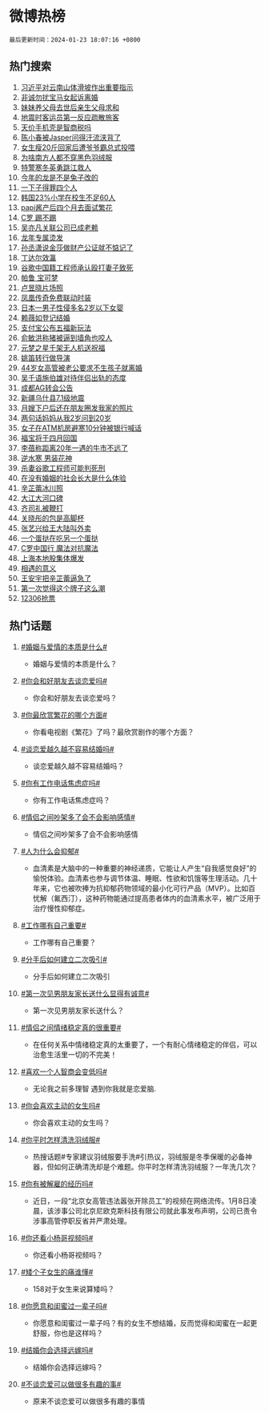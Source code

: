# 微博热榜

`最后更新时间：2024-01-23 18:07:16 +0800`

## 热门搜索

1. [习近平对云南山体滑坡作出重要指示](https://m.weibo.cn/search?containerid=100103type%3D1%26t%3D10%26q%3D%23%E4%B9%A0%E8%BF%91%E5%B9%B3%E5%AF%B9%E4%BA%91%E5%8D%97%E5%B1%B1%E4%BD%93%E6%BB%91%E5%9D%A1%E4%BD%9C%E5%87%BA%E9%87%8D%E8%A6%81%E6%8C%87%E7%A4%BA%23&stream_entry_id=51&isnewpage=1&extparam=seat%3D1%26dgr%3D0%26c_type%3D51%26q%3D%2523%25E4%25B9%25A0%25E8%25BF%2591%25E5%25B9%25B3%25E5%25AF%25B9%25E4%25BA%2591%25E5%258D%2597%25E5%25B1%25B1%25E4%25BD%2593%25E6%25BB%2591%25E5%259D%25A1%25E4%25BD%259C%25E5%2587%25BA%25E9%2587%258D%25E8%25A6%2581%25E6%258C%2587%25E7%25A4%25BA%2523%26cate%3D10103%26filter_type%3Drealtimehot%26pos%3D0%26stream_entry_id%3D51%26display_time%3D1706004434%26pre_seqid%3D1706004434819020401217)
1. [非诚勿扰宝马女起诉离婚](https://m.weibo.cn/search?containerid=100103type%3D1%26t%3D10%26q%3D%E9%9D%9E%E8%AF%9A%E5%8B%BF%E6%89%B0%E5%AE%9D%E9%A9%AC%E5%A5%B3%E8%B5%B7%E8%AF%89%E7%A6%BB%E5%A9%9A&stream_entry_id=31&isnewpage=1&extparam=seat%3D1%26realpos%3D1%26q%3D%25E9%259D%259E%25E8%25AF%259A%25E5%258B%25BF%25E6%2589%25B0%25E5%25AE%259D%25E9%25A9%25AC%25E5%25A5%25B3%25E8%25B5%25B7%25E8%25AF%2589%25E7%25A6%25BB%25E5%25A9%259A%26dgr%3D0%26stream_entry_id%3D31%26flag%3D2%26pos%3D0%26band_rank%3D1%26cate%3D5001%26filter_type%3Drealtimehot%26c_type%3D31%26lcate%3D5001%26display_time%3D1706004434%26pre_seqid%3D1706004434819020401217)
1. [妹妹养父母去世后亲生父母求和](https://m.weibo.cn/search?containerid=100103type%3D1%26t%3D10%26q%3D%E5%A6%B9%E5%A6%B9%E5%85%BB%E7%88%B6%E6%AF%8D%E5%8E%BB%E4%B8%96%E5%90%8E%E4%BA%B2%E7%94%9F%E7%88%B6%E6%AF%8D%E6%B1%82%E5%92%8C&stream_entry_id=31&isnewpage=1&extparam=seat%3D1%26realpos%3D2%26q%3D%25E5%25A6%25B9%25E5%25A6%25B9%25E5%2585%25BB%25E7%2588%25B6%25E6%25AF%258D%25E5%258E%25BB%25E4%25B8%2596%25E5%2590%258E%25E4%25BA%25B2%25E7%2594%259F%25E7%2588%25B6%25E6%25AF%258D%25E6%25B1%2582%25E5%2592%258C%26dgr%3D0%26stream_entry_id%3D31%26flag%3D2%26pos%3D1%26band_rank%3D2%26cate%3D5001%26filter_type%3Drealtimehot%26c_type%3D31%26lcate%3D5001%26display_time%3D1706004434%26pre_seqid%3D1706004434819020401217)
1. [地震时客运员第一反应疏散旅客](https://m.weibo.cn/search?containerid=100103type%3D1%26t%3D10%26q%3D%23%E5%9C%B0%E9%9C%87%E6%97%B6%E5%AE%A2%E8%BF%90%E5%91%98%E7%AC%AC%E4%B8%80%E5%8F%8D%E5%BA%94%E7%96%8F%E6%95%A3%E6%97%85%E5%AE%A2%23&stream_entry_id=31&isnewpage=1&extparam=seat%3D1%26realpos%3D3%26q%3D%2523%25E5%259C%25B0%25E9%259C%2587%25E6%2597%25B6%25E5%25AE%25A2%25E8%25BF%2590%25E5%2591%2598%25E7%25AC%25AC%25E4%25B8%2580%25E5%258F%258D%25E5%25BA%2594%25E7%2596%258F%25E6%2595%25A3%25E6%2597%2585%25E5%25AE%25A2%2523%26dgr%3D0%26stream_entry_id%3D31%26flag%3D32768%26pos%3D2%26band_rank%3D3%26cate%3D5001%26filter_type%3Drealtimehot%26c_type%3D31%26lcate%3D5001%26display_time%3D1706004434%26pre_seqid%3D1706004434819020401217)
1. [天价手机壳是智商税吗](https://m.weibo.cn/search?containerid=100103type%3D1%26t%3D10%26q%3D%23%E5%A4%A9%E4%BB%B7%E6%89%8B%E6%9C%BA%E5%A3%B3%E6%98%AF%E6%99%BA%E5%95%86%E7%A8%8E%E5%90%97%23&stream_entry_id=31&isnewpage=1&extparam=seat%3D1%26q%3D%2523%25E5%25A4%25A9%25E4%25BB%25B7%25E6%2589%258B%25E6%259C%25BA%25E5%25A3%25B3%25E6%2598%25AF%25E6%2599%25BA%25E5%2595%2586%25E7%25A8%258E%25E5%2590%2597%2523%26dgr%3D0%26stream_entry_id%3D31%26pos%3D3%26adid%3D219832%26c_type%3D31%26band_rank%3D4%26cate%3D5001%26filter_type%3Drealtimehot%26is_ad_pos%3D1%26lcate%3D5001%26display_time%3D1706004434%26pre_seqid%3D1706004434819020401217)
1. [陈小春被Jasper问得汗流浃背了](https://m.weibo.cn/search?containerid=100103type%3D1%26t%3D10%26q%3D%23%E9%99%88%E5%B0%8F%E6%98%A5%E8%A2%ABJasper%E9%97%AE%E5%BE%97%E6%B1%97%E6%B5%81%E6%B5%83%E8%83%8C%E4%BA%86%23&stream_entry_id=31&isnewpage=1&extparam=seat%3D1%26realpos%3D4%26q%3D%2523%25E9%2599%2588%25E5%25B0%258F%25E6%2598%25A5%25E8%25A2%25ABJasper%25E9%2597%25AE%25E5%25BE%2597%25E6%25B1%2597%25E6%25B5%2581%25E6%25B5%2583%25E8%2583%258C%25E4%25BA%2586%2523%26dgr%3D0%26stream_entry_id%3D31%26flag%3D1%26pos%3D4%26band_rank%3D4%26cate%3D5001%26filter_type%3Drealtimehot%26c_type%3D31%26lcate%3D5001%26display_time%3D1706004434%26pre_seqid%3D1706004434819020401217)
1. [女生瘦20斤回家后遭爷爷霸总式投喂](https://m.weibo.cn/search?containerid=100103type%3D1%26t%3D10%26q%3D%23%E5%A5%B3%E7%94%9F%E7%98%A620%E6%96%A4%E5%9B%9E%E5%AE%B6%E5%90%8E%E9%81%AD%E7%88%B7%E7%88%B7%E9%9C%B8%E6%80%BB%E5%BC%8F%E6%8A%95%E5%96%82%23&stream_entry_id=31&isnewpage=1&extparam=seat%3D1%26realpos%3D5%26q%3D%2523%25E5%25A5%25B3%25E7%2594%259F%25E7%2598%25A620%25E6%2596%25A4%25E5%259B%259E%25E5%25AE%25B6%25E5%2590%258E%25E9%2581%25AD%25E7%2588%25B7%25E7%2588%25B7%25E9%259C%25B8%25E6%2580%25BB%25E5%25BC%258F%25E6%258A%2595%25E5%2596%2582%2523%26dgr%3D0%26stream_entry_id%3D31%26flag%3D32768%26pos%3D5%26band_rank%3D5%26cate%3D5001%26filter_type%3Drealtimehot%26c_type%3D31%26lcate%3D5001%26display_time%3D1706004434%26pre_seqid%3D1706004434819020401217)
1. [为啥南方人都不穿黑色羽绒服](https://m.weibo.cn/search?containerid=100103type%3D1%26t%3D10%26q%3D%23%E4%B8%BA%E5%95%A5%E5%8D%97%E6%96%B9%E4%BA%BA%E9%83%BD%E4%B8%8D%E7%A9%BF%E9%BB%91%E8%89%B2%E7%BE%BD%E7%BB%92%E6%9C%8D%23&stream_entry_id=31&isnewpage=1&extparam=seat%3D1%26realpos%3D6%26q%3D%2523%25E4%25B8%25BA%25E5%2595%25A5%25E5%258D%2597%25E6%2596%25B9%25E4%25BA%25BA%25E9%2583%25BD%25E4%25B8%258D%25E7%25A9%25BF%25E9%25BB%2591%25E8%2589%25B2%25E7%25BE%25BD%25E7%25BB%2592%25E6%259C%258D%2523%26dgr%3D0%26stream_entry_id%3D31%26flag%3D2%26pos%3D6%26band_rank%3D6%26cate%3D5001%26filter_type%3Drealtimehot%26c_type%3D31%26lcate%3D5001%26display_time%3D1706004434%26pre_seqid%3D1706004434819020401217)
1. [特警寒冬英勇跳江救人](https://m.weibo.cn/search?containerid=100103type%3D1%26t%3D10%26q%3D%23%E7%89%B9%E8%AD%A6%E5%AF%92%E5%86%AC%E8%8B%B1%E5%8B%87%E8%B7%B3%E6%B1%9F%E6%95%91%E4%BA%BA%23&stream_entry_id=31&isnewpage=1&extparam=seat%3D1%26realpos%3D7%26q%3D%2523%25E7%2589%25B9%25E8%25AD%25A6%25E5%25AF%2592%25E5%2586%25AC%25E8%258B%25B1%25E5%258B%2587%25E8%25B7%25B3%25E6%25B1%259F%25E6%2595%2591%25E4%25BA%25BA%2523%26dgr%3D0%26stream_entry_id%3D31%26flag%3D32768%26pos%3D7%26band_rank%3D7%26cate%3D5001%26filter_type%3Drealtimehot%26c_type%3D31%26lcate%3D5001%26display_time%3D1706004434%26pre_seqid%3D1706004434819020401217)
1. [今年的龙是不是兔子改的](https://m.weibo.cn/search?containerid=100103type%3D1%26t%3D10%26q%3D%23%E4%BB%8A%E5%B9%B4%E7%9A%84%E9%BE%99%E6%98%AF%E4%B8%8D%E6%98%AF%E5%85%94%E5%AD%90%E6%94%B9%E7%9A%84%23&stream_entry_id=31&isnewpage=1&extparam=seat%3D1%26realpos%3D8%26q%3D%2523%25E4%25BB%258A%25E5%25B9%25B4%25E7%259A%2584%25E9%25BE%2599%25E6%2598%25AF%25E4%25B8%258D%25E6%2598%25AF%25E5%2585%2594%25E5%25AD%2590%25E6%2594%25B9%25E7%259A%2584%2523%26dgr%3D0%26stream_entry_id%3D31%26flag%3D2%26pos%3D8%26band_rank%3D8%26cate%3D5001%26filter_type%3Drealtimehot%26c_type%3D31%26lcate%3D5001%26display_time%3D1706004434%26pre_seqid%3D1706004434819020401217)
1. [一下子得罪四个人](https://m.weibo.cn/search?containerid=100103type%3D1%26t%3D10%26q%3D%E4%B8%80%E4%B8%8B%E5%AD%90%E5%BE%97%E7%BD%AA%E5%9B%9B%E4%B8%AA%E4%BA%BA&stream_entry_id=31&isnewpage=1&extparam=seat%3D1%26realpos%3D9%26q%3D%25E4%25B8%2580%25E4%25B8%258B%25E5%25AD%2590%25E5%25BE%2597%25E7%25BD%25AA%25E5%259B%259B%25E4%25B8%25AA%25E4%25BA%25BA%26dgr%3D0%26stream_entry_id%3D31%26flag%3D2%26pos%3D9%26band_rank%3D9%26cate%3D5001%26filter_type%3Drealtimehot%26c_type%3D31%26lcate%3D5001%26display_time%3D1706004434%26pre_seqid%3D1706004434819020401217)
1. [韩国23%小学在校生不足60人](https://m.weibo.cn/search?containerid=100103type%3D1%26t%3D10%26q%3D%23%E9%9F%A9%E5%9B%BD23%25%E5%B0%8F%E5%AD%A6%E5%9C%A8%E6%A0%A1%E7%94%9F%E4%B8%8D%E8%B6%B360%E4%BA%BA%23&stream_entry_id=31&isnewpage=1&extparam=seat%3D1%26realpos%3D10%26q%3D%2523%25E9%259F%25A9%25E5%259B%25BD23%2525%25E5%25B0%258F%25E5%25AD%25A6%25E5%259C%25A8%25E6%25A0%25A1%25E7%2594%259F%25E4%25B8%258D%25E8%25B6%25B360%25E4%25BA%25BA%2523%26dgr%3D0%26stream_entry_id%3D31%26flag%3D0%26pos%3D10%26band_rank%3D10%26cate%3D5001%26filter_type%3Drealtimehot%26c_type%3D31%26lcate%3D5001%26display_time%3D1706004434%26pre_seqid%3D1706004434819020401217)
1. [papi酱产后四个月去面试繁花](https://m.weibo.cn/search?containerid=100103type%3D1%26t%3D10%26q%3D%23papi%E9%85%B1%E4%BA%A7%E5%90%8E%E5%9B%9B%E4%B8%AA%E6%9C%88%E5%8E%BB%E9%9D%A2%E8%AF%95%E7%B9%81%E8%8A%B1%23&stream_entry_id=31&isnewpage=1&extparam=seat%3D1%26realpos%3D11%26q%3D%2523papi%25E9%2585%25B1%25E4%25BA%25A7%25E5%2590%258E%25E5%259B%259B%25E4%25B8%25AA%25E6%259C%2588%25E5%258E%25BB%25E9%259D%25A2%25E8%25AF%2595%25E7%25B9%2581%25E8%258A%25B1%2523%26dgr%3D0%26stream_entry_id%3D31%26flag%3D2%26pos%3D11%26band_rank%3D11%26cate%3D5001%26filter_type%3Drealtimehot%26c_type%3D31%26lcate%3D5001%26display_time%3D1706004434%26pre_seqid%3D1706004434819020401217)
1. [C罗 踢不踢](https://m.weibo.cn/search?containerid=100103type%3D1%26t%3D10%26q%3DC%E7%BD%97+%E8%B8%A2%E4%B8%8D%E8%B8%A2&stream_entry_id=31&isnewpage=1&extparam=seat%3D1%26realpos%3D12%26q%3DC%25E7%25BD%2597%2520%25E8%25B8%25A2%25E4%25B8%258D%25E8%25B8%25A2%26dgr%3D0%26stream_entry_id%3D31%26flag%3D1%26pos%3D12%26band_rank%3D12%26cate%3D5001%26filter_type%3Drealtimehot%26c_type%3D31%26lcate%3D5001%26display_time%3D1706004434%26pre_seqid%3D1706004434819020401217)
1. [吴亦凡关联公司已成老赖](https://m.weibo.cn/search?containerid=100103type%3D1%26t%3D10%26q%3D%23%E5%90%B4%E4%BA%A6%E5%87%A1%E5%85%B3%E8%81%94%E5%85%AC%E5%8F%B8%E5%B7%B2%E6%88%90%E8%80%81%E8%B5%96%23&stream_entry_id=31&isnewpage=1&extparam=seat%3D1%26realpos%3D13%26q%3D%2523%25E5%2590%25B4%25E4%25BA%25A6%25E5%2587%25A1%25E5%2585%25B3%25E8%2581%2594%25E5%2585%25AC%25E5%258F%25B8%25E5%25B7%25B2%25E6%2588%2590%25E8%2580%2581%25E8%25B5%2596%2523%26dgr%3D0%26stream_entry_id%3D31%26flag%3D2%26pos%3D13%26band_rank%3D13%26cate%3D5001%26filter_type%3Drealtimehot%26c_type%3D31%26lcate%3D5001%26display_time%3D1706004434%26pre_seqid%3D1706004434819020401217)
1. [龙年专属烫发](https://m.weibo.cn/search?containerid=100103type%3D1%26t%3D10%26q%3D%E9%BE%99%E5%B9%B4%E4%B8%93%E5%B1%9E%E7%83%AB%E5%8F%91&stream_entry_id=31&isnewpage=1&extparam=seat%3D1%26realpos%3D14%26q%3D%25E9%25BE%2599%25E5%25B9%25B4%25E4%25B8%2593%25E5%25B1%259E%25E7%2583%25AB%25E5%258F%2591%26dgr%3D0%26stream_entry_id%3D31%26flag%3D1%26pos%3D14%26band_rank%3D14%26cate%3D5001%26filter_type%3Drealtimehot%26c_type%3D31%26lcate%3D5001%26display_time%3D1706004434%26pre_seqid%3D1706004434819020401217)
1. [孙丞潇说金莎做财产公证就不惦记了](https://m.weibo.cn/search?containerid=100103type%3D1%26t%3D10%26q%3D%23%E5%AD%99%E4%B8%9E%E6%BD%87%E8%AF%B4%E9%87%91%E8%8E%8E%E5%81%9A%E8%B4%A2%E4%BA%A7%E5%85%AC%E8%AF%81%E5%B0%B1%E4%B8%8D%E6%83%A6%E8%AE%B0%E4%BA%86%23&stream_entry_id=31&isnewpage=1&extparam=seat%3D1%26realpos%3D15%26q%3D%2523%25E5%25AD%2599%25E4%25B8%259E%25E6%25BD%2587%25E8%25AF%25B4%25E9%2587%2591%25E8%258E%258E%25E5%2581%259A%25E8%25B4%25A2%25E4%25BA%25A7%25E5%2585%25AC%25E8%25AF%2581%25E5%25B0%25B1%25E4%25B8%258D%25E6%2583%25A6%25E8%25AE%25B0%25E4%25BA%2586%2523%26dgr%3D0%26stream_entry_id%3D31%26flag%3D0%26pos%3D15%26band_rank%3D15%26cate%3D5001%26filter_type%3Drealtimehot%26c_type%3D31%26lcate%3D5001%26display_time%3D1706004434%26pre_seqid%3D1706004434819020401217)
1. [丁达尔效瀛](https://m.weibo.cn/search?containerid=100103type%3D1%26t%3D10%26q%3D%E4%B8%81%E8%BE%BE%E5%B0%94%E6%95%88%E7%80%9B&stream_entry_id=31&isnewpage=1&extparam=seat%3D1%26realpos%3D16%26q%3D%25E4%25B8%2581%25E8%25BE%25BE%25E5%25B0%2594%25E6%2595%2588%25E7%2580%259B%26dgr%3D0%26stream_entry_id%3D31%26flag%3D1%26pos%3D16%26band_rank%3D16%26cate%3D5001%26filter_type%3Drealtimehot%26c_type%3D31%26lcate%3D5001%26display_time%3D1706004434%26pre_seqid%3D1706004434819020401217)
1. [谷歌中国籍工程师承认殴打妻子致死](https://m.weibo.cn/search?containerid=100103type%3D1%26t%3D10%26q%3D%23%E8%B0%B7%E6%AD%8C%E4%B8%AD%E5%9B%BD%E7%B1%8D%E5%B7%A5%E7%A8%8B%E5%B8%88%E6%89%BF%E8%AE%A4%E6%AE%B4%E6%89%93%E5%A6%BB%E5%AD%90%E8%87%B4%E6%AD%BB%23&stream_entry_id=31&isnewpage=1&extparam=seat%3D1%26realpos%3D17%26q%3D%2523%25E8%25B0%25B7%25E6%25AD%258C%25E4%25B8%25AD%25E5%259B%25BD%25E7%25B1%258D%25E5%25B7%25A5%25E7%25A8%258B%25E5%25B8%2588%25E6%2589%25BF%25E8%25AE%25A4%25E6%25AE%25B4%25E6%2589%2593%25E5%25A6%25BB%25E5%25AD%2590%25E8%2587%25B4%25E6%25AD%25BB%2523%26dgr%3D0%26stream_entry_id%3D31%26flag%3D0%26pos%3D17%26band_rank%3D17%26cate%3D5001%26filter_type%3Drealtimehot%26c_type%3D31%26lcate%3D5001%26display_time%3D1706004434%26pre_seqid%3D1706004434819020401217)
1. [帕鲁 宝可梦](https://m.weibo.cn/search?containerid=100103type%3D1%26t%3D10%26q%3D%E5%B8%95%E9%B2%81+%E5%AE%9D%E5%8F%AF%E6%A2%A6&stream_entry_id=31&isnewpage=1&extparam=seat%3D1%26realpos%3D18%26q%3D%25E5%25B8%2595%25E9%25B2%2581%2520%25E5%25AE%259D%25E5%258F%25AF%25E6%25A2%25A6%26dgr%3D0%26stream_entry_id%3D31%26flag%3D1%26pos%3D18%26band_rank%3D18%26cate%3D5001%26filter_type%3Drealtimehot%26c_type%3D31%26lcate%3D5001%26display_time%3D1706004434%26pre_seqid%3D1706004434819020401217)
1. [卢昱晓片场照](https://m.weibo.cn/search?containerid=100103type%3D1%26t%3D10%26q%3D%23%E5%8D%A2%E6%98%B1%E6%99%93%E7%89%87%E5%9C%BA%E7%85%A7%23&stream_entry_id=31&isnewpage=1&extparam=seat%3D1%26realpos%3D19%26q%3D%2523%25E5%258D%25A2%25E6%2598%25B1%25E6%2599%2593%25E7%2589%2587%25E5%259C%25BA%25E7%2585%25A7%2523%26dgr%3D0%26stream_entry_id%3D31%26flag%3D1%26pos%3D19%26band_rank%3D19%26cate%3D5001%26filter_type%3Drealtimehot%26c_type%3D31%26lcate%3D5001%26display_time%3D1706004434%26pre_seqid%3D1706004434819020401217)
1. [凤凰传奇免费联动时装](https://m.weibo.cn/search?containerid=100103type%3D1%26t%3D10%26q%3D%23%E5%87%A4%E5%87%B0%E4%BC%A0%E5%A5%87%E5%85%8D%E8%B4%B9%E8%81%94%E5%8A%A8%E6%97%B6%E8%A3%85%23&stream_entry_id=31&isnewpage=1&extparam=seat%3D1%26realpos%3D20%26q%3D%2523%25E5%2587%25A4%25E5%2587%25B0%25E4%25BC%25A0%25E5%25A5%2587%25E5%2585%258D%25E8%25B4%25B9%25E8%2581%2594%25E5%258A%25A8%25E6%2597%25B6%25E8%25A3%2585%2523%26dgr%3D0%26stream_entry_id%3D31%26flag%3D0%26pos%3D20%26band_rank%3D20%26cate%3D5001%26filter_type%3Drealtimehot%26c_type%3D31%26lcate%3D5001%26display_time%3D1706004434%26pre_seqid%3D1706004434819020401217)
1. [日本一男子性侵多名2岁以下女婴](https://m.weibo.cn/search?containerid=100103type%3D1%26t%3D10%26q%3D%23%E6%97%A5%E6%9C%AC%E4%B8%80%E7%94%B7%E5%AD%90%E6%80%A7%E4%BE%B5%E5%A4%9A%E5%90%8D2%E5%B2%81%E4%BB%A5%E4%B8%8B%E5%A5%B3%E5%A9%B4%23&stream_entry_id=31&isnewpage=1&extparam=seat%3D1%26realpos%3D21%26q%3D%2523%25E6%2597%25A5%25E6%259C%25AC%25E4%25B8%2580%25E7%2594%25B7%25E5%25AD%2590%25E6%2580%25A7%25E4%25BE%25B5%25E5%25A4%259A%25E5%2590%258D2%25E5%25B2%2581%25E4%25BB%25A5%25E4%25B8%258B%25E5%25A5%25B3%25E5%25A9%25B4%2523%26dgr%3D0%26stream_entry_id%3D31%26flag%3D1%26pos%3D21%26band_rank%3D21%26cate%3D5001%26filter_type%3Drealtimehot%26c_type%3D31%26lcate%3D5001%26display_time%3D1706004434%26pre_seqid%3D1706004434819020401217)
1. [赖薇如登记结婚](https://m.weibo.cn/search?containerid=100103type%3D1%26t%3D10%26q%3D%23%E8%B5%96%E8%96%87%E5%A6%82%E7%99%BB%E8%AE%B0%E7%BB%93%E5%A9%9A%23&stream_entry_id=31&isnewpage=1&extparam=seat%3D1%26realpos%3D22%26q%3D%2523%25E8%25B5%2596%25E8%2596%2587%25E5%25A6%2582%25E7%2599%25BB%25E8%25AE%25B0%25E7%25BB%2593%25E5%25A9%259A%2523%26dgr%3D0%26stream_entry_id%3D31%26flag%3D1%26pos%3D22%26band_rank%3D22%26cate%3D5001%26filter_type%3Drealtimehot%26c_type%3D31%26lcate%3D5001%26display_time%3D1706004434%26pre_seqid%3D1706004434819020401217)
1. [支付宝公布五福新玩法](https://m.weibo.cn/search?containerid=100103type%3D1%26t%3D10%26q%3D%23%E6%94%AF%E4%BB%98%E5%AE%9D%E5%85%AC%E5%B8%83%E4%BA%94%E7%A6%8F%E6%96%B0%E7%8E%A9%E6%B3%95%23&stream_entry_id=31&isnewpage=1&extparam=seat%3D1%26realpos%3D23%26q%3D%2523%25E6%2594%25AF%25E4%25BB%2598%25E5%25AE%259D%25E5%2585%25AC%25E5%25B8%2583%25E4%25BA%2594%25E7%25A6%258F%25E6%2596%25B0%25E7%258E%25A9%25E6%25B3%2595%2523%26dgr%3D0%26stream_entry_id%3D31%26flag%3D0%26pos%3D23%26band_rank%3D23%26cate%3D5001%26filter_type%3Drealtimehot%26c_type%3D31%26lcate%3D5001%26display_time%3D1706004434%26pre_seqid%3D1706004434819020401217)
1. [俞敏洪称猪被逼到墙角也咬人](https://m.weibo.cn/search?containerid=100103type%3D1%26t%3D10%26q%3D%23%E4%BF%9E%E6%95%8F%E6%B4%AA%E7%A7%B0%E7%8C%AA%E8%A2%AB%E9%80%BC%E5%88%B0%E5%A2%99%E8%A7%92%E4%B9%9F%E5%92%AC%E4%BA%BA%23&stream_entry_id=31&isnewpage=1&extparam=seat%3D1%26realpos%3D24%26q%3D%2523%25E4%25BF%259E%25E6%2595%258F%25E6%25B4%25AA%25E7%25A7%25B0%25E7%258C%25AA%25E8%25A2%25AB%25E9%2580%25BC%25E5%2588%25B0%25E5%25A2%2599%25E8%25A7%2592%25E4%25B9%259F%25E5%2592%25AC%25E4%25BA%25BA%2523%26dgr%3D0%26stream_entry_id%3D31%26flag%3D1%26pos%3D24%26band_rank%3D24%26cate%3D5001%26filter_type%3Drealtimehot%26c_type%3D31%26lcate%3D5001%26display_time%3D1706004434%26pre_seqid%3D1706004434819020401217)
1. [元梦之星千架无人机送祝福](https://m.weibo.cn/search?containerid=100103type%3D1%26t%3D10%26q%3D%23%E5%85%83%E6%A2%A6%E4%B9%8B%E6%98%9F%E5%8D%83%E6%9E%B6%E6%97%A0%E4%BA%BA%E6%9C%BA%E9%80%81%E7%A5%9D%E7%A6%8F%23&stream_entry_id=31&isnewpage=1&extparam=seat%3D1%26realpos%3D25%26q%3D%2523%25E5%2585%2583%25E6%25A2%25A6%25E4%25B9%258B%25E6%2598%259F%25E5%258D%2583%25E6%259E%25B6%25E6%2597%25A0%25E4%25BA%25BA%25E6%259C%25BA%25E9%2580%2581%25E7%25A5%259D%25E7%25A6%258F%2523%26dgr%3D0%26stream_entry_id%3D31%26flag%3D0%26c_type%3D31%26pos%3D25%26band_rank%3D25%26cate%3D5001%26filter_type%3Drealtimehot%26adid%3D219842%26lcate%3D5001%26display_time%3D1706004434%26pre_seqid%3D1706004434819020401217)
1. [姚笛转行做导演](https://m.weibo.cn/search?containerid=100103type%3D1%26t%3D10%26q%3D%E5%A7%9A%E7%AC%9B%E8%BD%AC%E8%A1%8C%E5%81%9A%E5%AF%BC%E6%BC%94&stream_entry_id=31&isnewpage=1&extparam=seat%3D1%26realpos%3D26%26q%3D%25E5%25A7%259A%25E7%25AC%259B%25E8%25BD%25AC%25E8%25A1%258C%25E5%2581%259A%25E5%25AF%25BC%25E6%25BC%2594%26dgr%3D0%26stream_entry_id%3D31%26flag%3D0%26pos%3D26%26band_rank%3D26%26cate%3D5001%26filter_type%3Drealtimehot%26c_type%3D31%26lcate%3D5001%26display_time%3D1706004434%26pre_seqid%3D1706004434819020401217)
1. [44岁女高管被老公要求不生孩子就离婚](https://m.weibo.cn/search?containerid=100103type%3D1%26t%3D10%26q%3D%2344%E5%B2%81%E5%A5%B3%E9%AB%98%E7%AE%A1%E8%A2%AB%E8%80%81%E5%85%AC%E8%A6%81%E6%B1%82%E4%B8%8D%E7%94%9F%E5%AD%A9%E5%AD%90%E5%B0%B1%E7%A6%BB%E5%A9%9A%23&stream_entry_id=31&isnewpage=1&extparam=seat%3D1%26realpos%3D27%26q%3D%252344%25E5%25B2%2581%25E5%25A5%25B3%25E9%25AB%2598%25E7%25AE%25A1%25E8%25A2%25AB%25E8%2580%2581%25E5%2585%25AC%25E8%25A6%2581%25E6%25B1%2582%25E4%25B8%258D%25E7%2594%259F%25E5%25AD%25A9%25E5%25AD%2590%25E5%25B0%25B1%25E7%25A6%25BB%25E5%25A9%259A%2523%26dgr%3D0%26stream_entry_id%3D31%26flag%3D0%26pos%3D27%26band_rank%3D27%26cate%3D5001%26filter_type%3Drealtimehot%26c_type%3D31%26lcate%3D5001%26display_time%3D1706004434%26pre_seqid%3D1706004434819020401217)
1. [吴千语施伯雄对待伴侣出轨的态度](https://m.weibo.cn/search?containerid=100103type%3D1%26t%3D10%26q%3D%23%E5%90%B4%E5%8D%83%E8%AF%AD%E6%96%BD%E4%BC%AF%E9%9B%84%E5%AF%B9%E5%BE%85%E4%BC%B4%E4%BE%A3%E5%87%BA%E8%BD%A8%E7%9A%84%E6%80%81%E5%BA%A6%23&stream_entry_id=31&isnewpage=1&extparam=seat%3D1%26realpos%3D28%26q%3D%2523%25E5%2590%25B4%25E5%258D%2583%25E8%25AF%25AD%25E6%2596%25BD%25E4%25BC%25AF%25E9%259B%2584%25E5%25AF%25B9%25E5%25BE%2585%25E4%25BC%25B4%25E4%25BE%25A3%25E5%2587%25BA%25E8%25BD%25A8%25E7%259A%2584%25E6%2580%2581%25E5%25BA%25A6%2523%26dgr%3D0%26stream_entry_id%3D31%26flag%3D1%26pos%3D28%26band_rank%3D28%26cate%3D5001%26filter_type%3Drealtimehot%26c_type%3D31%26lcate%3D5001%26display_time%3D1706004434%26pre_seqid%3D1706004434819020401217)
1. [成都AG转会公告](https://m.weibo.cn/search?containerid=100103type%3D1%26t%3D10%26q%3D%23%E6%88%90%E9%83%BDAG%E8%BD%AC%E4%BC%9A%E5%85%AC%E5%91%8A%23&stream_entry_id=31&isnewpage=1&extparam=seat%3D1%26realpos%3D29%26q%3D%2523%25E6%2588%2590%25E9%2583%25BDAG%25E8%25BD%25AC%25E4%25BC%259A%25E5%2585%25AC%25E5%2591%258A%2523%26dgr%3D0%26stream_entry_id%3D31%26flag%3D1%26pos%3D29%26band_rank%3D29%26cate%3D5001%26filter_type%3Drealtimehot%26c_type%3D31%26lcate%3D5001%26display_time%3D1706004434%26pre_seqid%3D1706004434819020401217)
1. [新疆乌什县7.1级地震](https://m.weibo.cn/search?containerid=100103type%3D1%26t%3D10%26q%3D%23%E6%96%B0%E7%96%86%E4%B9%8C%E4%BB%80%E5%8E%BF7.1%E7%BA%A7%E5%9C%B0%E9%9C%87%23&stream_entry_id=31&isnewpage=1&extparam=seat%3D1%26realpos%3D30%26q%3D%2523%25E6%2596%25B0%25E7%2596%2586%25E4%25B9%258C%25E4%25BB%2580%25E5%258E%25BF7.1%25E7%25BA%25A7%25E5%259C%25B0%25E9%259C%2587%2523%26dgr%3D0%26stream_entry_id%3D31%26flag%3D0%26pos%3D30%26band_rank%3D30%26cate%3D5001%26filter_type%3Drealtimehot%26c_type%3D31%26lcate%3D5001%26display_time%3D1706004434%26pre_seqid%3D1706004434819020401217)
1. [月嫂下户后还在朋友圈发我家的照片](https://m.weibo.cn/search?containerid=100103type%3D1%26t%3D10%26q%3D%23%E6%9C%88%E5%AB%82%E4%B8%8B%E6%88%B7%E5%90%8E%E8%BF%98%E5%9C%A8%E6%9C%8B%E5%8F%8B%E5%9C%88%E5%8F%91%E6%88%91%E5%AE%B6%E7%9A%84%E7%85%A7%E7%89%87%23&stream_entry_id=31&isnewpage=1&extparam=seat%3D1%26realpos%3D31%26q%3D%2523%25E6%259C%2588%25E5%25AB%2582%25E4%25B8%258B%25E6%2588%25B7%25E5%2590%258E%25E8%25BF%2598%25E5%259C%25A8%25E6%259C%258B%25E5%258F%258B%25E5%259C%2588%25E5%258F%2591%25E6%2588%2591%25E5%25AE%25B6%25E7%259A%2584%25E7%2585%25A7%25E7%2589%2587%2523%26dgr%3D0%26stream_entry_id%3D31%26flag%3D1%26pos%3D31%26band_rank%3D31%26cate%3D5001%26filter_type%3Drealtimehot%26c_type%3D31%26lcate%3D5001%26display_time%3D1706004434%26pre_seqid%3D1706004434819020401217)
1. [两句话妈妈从我2岁问到20岁](https://m.weibo.cn/search?containerid=100103type%3D1%26t%3D10%26q%3D%23%E4%B8%A4%E5%8F%A5%E8%AF%9D%E5%A6%88%E5%A6%88%E4%BB%8E%E6%88%912%E5%B2%81%E9%97%AE%E5%88%B020%E5%B2%81%23&stream_entry_id=31&isnewpage=1&extparam=seat%3D1%26realpos%3D32%26q%3D%2523%25E4%25B8%25A4%25E5%258F%25A5%25E8%25AF%259D%25E5%25A6%2588%25E5%25A6%2588%25E4%25BB%258E%25E6%2588%25912%25E5%25B2%2581%25E9%2597%25AE%25E5%2588%25B020%25E5%25B2%2581%2523%26dgr%3D0%26stream_entry_id%3D31%26flag%3D1%26pos%3D32%26band_rank%3D32%26cate%3D5001%26filter_type%3Drealtimehot%26c_type%3D31%26lcate%3D5001%26display_time%3D1706004434%26pre_seqid%3D1706004434819020401217)
1. [女子在ATM机房避寒10分钟被银行喊话](https://m.weibo.cn/search?containerid=100103type%3D1%26t%3D10%26q%3D%23%E5%A5%B3%E5%AD%90%E5%9C%A8ATM%E6%9C%BA%E6%88%BF%E9%81%BF%E5%AF%9210%E5%88%86%E9%92%9F%E8%A2%AB%E9%93%B6%E8%A1%8C%E5%96%8A%E8%AF%9D%23&stream_entry_id=31&isnewpage=1&extparam=seat%3D1%26realpos%3D33%26q%3D%2523%25E5%25A5%25B3%25E5%25AD%2590%25E5%259C%25A8ATM%25E6%259C%25BA%25E6%2588%25BF%25E9%2581%25BF%25E5%25AF%259210%25E5%2588%2586%25E9%2592%259F%25E8%25A2%25AB%25E9%2593%25B6%25E8%25A1%258C%25E5%2596%258A%25E8%25AF%259D%2523%26dgr%3D0%26stream_entry_id%3D31%26flag%3D1%26pos%3D33%26band_rank%3D33%26cate%3D5001%26filter_type%3Drealtimehot%26c_type%3D31%26lcate%3D5001%26display_time%3D1706004434%26pre_seqid%3D1706004434819020401217)
1. [福宝将于四月回国](https://m.weibo.cn/search?containerid=100103type%3D1%26t%3D10%26q%3D%23%E7%A6%8F%E5%AE%9D%E5%B0%86%E4%BA%8E%E5%9B%9B%E6%9C%88%E5%9B%9E%E5%9B%BD%23&stream_entry_id=31&isnewpage=1&extparam=seat%3D1%26realpos%3D34%26q%3D%2523%25E7%25A6%258F%25E5%25AE%259D%25E5%25B0%2586%25E4%25BA%258E%25E5%259B%259B%25E6%259C%2588%25E5%259B%259E%25E5%259B%25BD%2523%26dgr%3D0%26stream_entry_id%3D31%26flag%3D1%26pos%3D34%26band_rank%3D34%26cate%3D5001%26filter_type%3Drealtimehot%26c_type%3D31%26lcate%3D5001%26display_time%3D1706004434%26pre_seqid%3D1706004434819020401217)
1. [李蓓称距离20年一遇的牛市不远了](https://m.weibo.cn/search?containerid=100103type%3D1%26t%3D10%26q%3D%23%E6%9D%8E%E8%93%93%E7%A7%B0%E8%B7%9D%E7%A6%BB20%E5%B9%B4%E4%B8%80%E9%81%87%E7%9A%84%E7%89%9B%E5%B8%82%E4%B8%8D%E8%BF%9C%E4%BA%86%23&stream_entry_id=31&isnewpage=1&extparam=seat%3D1%26realpos%3D35%26q%3D%2523%25E6%259D%258E%25E8%2593%2593%25E7%25A7%25B0%25E8%25B7%259D%25E7%25A6%25BB20%25E5%25B9%25B4%25E4%25B8%2580%25E9%2581%2587%25E7%259A%2584%25E7%2589%259B%25E5%25B8%2582%25E4%25B8%258D%25E8%25BF%259C%25E4%25BA%2586%2523%26dgr%3D0%26stream_entry_id%3D31%26flag%3D1%26pos%3D35%26band_rank%3D35%26cate%3D5001%26filter_type%3Drealtimehot%26c_type%3D31%26lcate%3D5001%26display_time%3D1706004434%26pre_seqid%3D1706004434819020401217)
1. [逆水寒 男装花神](https://m.weibo.cn/search?containerid=100103type%3D1%26t%3D10%26q%3D%E9%80%86%E6%B0%B4%E5%AF%92+%E7%94%B7%E8%A3%85%E8%8A%B1%E7%A5%9E&stream_entry_id=31&isnewpage=1&extparam=seat%3D1%26realpos%3D36%26q%3D%25E9%2580%2586%25E6%25B0%25B4%25E5%25AF%2592%2520%25E7%2594%25B7%25E8%25A3%2585%25E8%258A%25B1%25E7%25A5%259E%26dgr%3D0%26stream_entry_id%3D31%26flag%3D1%26pos%3D36%26band_rank%3D36%26cate%3D5001%26filter_type%3Drealtimehot%26c_type%3D31%26lcate%3D5001%26display_time%3D1706004434%26pre_seqid%3D1706004434819020401217)
1. [杀妻谷歌工程师可能判死刑](https://m.weibo.cn/search?containerid=100103type%3D1%26t%3D10%26q%3D%23%E6%9D%80%E5%A6%BB%E8%B0%B7%E6%AD%8C%E5%B7%A5%E7%A8%8B%E5%B8%88%E5%8F%AF%E8%83%BD%E5%88%A4%E6%AD%BB%E5%88%91%23&stream_entry_id=31&isnewpage=1&extparam=seat%3D1%26realpos%3D37%26q%3D%2523%25E6%259D%2580%25E5%25A6%25BB%25E8%25B0%25B7%25E6%25AD%258C%25E5%25B7%25A5%25E7%25A8%258B%25E5%25B8%2588%25E5%258F%25AF%25E8%2583%25BD%25E5%2588%25A4%25E6%25AD%25BB%25E5%2588%2591%2523%26dgr%3D0%26stream_entry_id%3D31%26flag%3D1%26pos%3D37%26band_rank%3D37%26cate%3D5001%26filter_type%3Drealtimehot%26c_type%3D31%26lcate%3D5001%26display_time%3D1706004434%26pre_seqid%3D1706004434819020401217)
1. [在没有婚姻的社会长大是什么体验](https://m.weibo.cn/search?containerid=100103type%3D1%26t%3D10%26q%3D%23%E5%9C%A8%E6%B2%A1%E6%9C%89%E5%A9%9A%E5%A7%BB%E7%9A%84%E7%A4%BE%E4%BC%9A%E9%95%BF%E5%A4%A7%E6%98%AF%E4%BB%80%E4%B9%88%E4%BD%93%E9%AA%8C%23&stream_entry_id=31&isnewpage=1&extparam=seat%3D1%26realpos%3D38%26q%3D%2523%25E5%259C%25A8%25E6%25B2%25A1%25E6%259C%2589%25E5%25A9%259A%25E5%25A7%25BB%25E7%259A%2584%25E7%25A4%25BE%25E4%25BC%259A%25E9%2595%25BF%25E5%25A4%25A7%25E6%2598%25AF%25E4%25BB%2580%25E4%25B9%2588%25E4%25BD%2593%25E9%25AA%258C%2523%26dgr%3D0%26stream_entry_id%3D31%26flag%3D1%26pos%3D38%26band_rank%3D38%26cate%3D5001%26filter_type%3Drealtimehot%26c_type%3D31%26lcate%3D5001%26display_time%3D1706004434%26pre_seqid%3D1706004434819020401217)
1. [辛芷蕾冰川照](https://m.weibo.cn/search?containerid=100103type%3D1%26t%3D10%26q%3D%23%E8%BE%9B%E8%8A%B7%E8%95%BE%E5%86%B0%E5%B7%9D%E7%85%A7%23&stream_entry_id=31&isnewpage=1&extparam=seat%3D1%26realpos%3D39%26q%3D%2523%25E8%25BE%259B%25E8%258A%25B7%25E8%2595%25BE%25E5%2586%25B0%25E5%25B7%259D%25E7%2585%25A7%2523%26dgr%3D0%26stream_entry_id%3D31%26flag%3D1%26pos%3D39%26band_rank%3D39%26cate%3D5001%26filter_type%3Drealtimehot%26c_type%3D31%26lcate%3D5001%26display_time%3D1706004434%26pre_seqid%3D1706004434819020401217)
1. [大江大河口碑](https://m.weibo.cn/search?containerid=100103type%3D1%26t%3D10%26q%3D%E5%A4%A7%E6%B1%9F%E5%A4%A7%E6%B2%B3%E5%8F%A3%E7%A2%91&stream_entry_id=31&isnewpage=1&extparam=seat%3D1%26realpos%3D40%26q%3D%25E5%25A4%25A7%25E6%25B1%259F%25E5%25A4%25A7%25E6%25B2%25B3%25E5%258F%25A3%25E7%25A2%2591%26dgr%3D0%26stream_entry_id%3D31%26flag%3D1%26pos%3D40%26band_rank%3D40%26cate%3D5001%26filter_type%3Drealtimehot%26c_type%3D31%26lcate%3D5001%26display_time%3D1706004434%26pre_seqid%3D1706004434819020401217)
1. [齐司礼被鞭打](https://m.weibo.cn/search?containerid=100103type%3D1%26t%3D10%26q%3D%E9%BD%90%E5%8F%B8%E7%A4%BC%E8%A2%AB%E9%9E%AD%E6%89%93&stream_entry_id=31&isnewpage=1&extparam=seat%3D1%26realpos%3D41%26q%3D%25E9%25BD%2590%25E5%258F%25B8%25E7%25A4%25BC%25E8%25A2%25AB%25E9%259E%25AD%25E6%2589%2593%26dgr%3D0%26stream_entry_id%3D31%26flag%3D0%26pos%3D41%26band_rank%3D41%26cate%3D5001%26filter_type%3Drealtimehot%26c_type%3D31%26lcate%3D5001%26display_time%3D1706004434%26pre_seqid%3D1706004434819020401217)
1. [关晓彤的包是高脚杯](https://m.weibo.cn/search?containerid=100103type%3D1%26t%3D10%26q%3D%23%E5%85%B3%E6%99%93%E5%BD%A4%E7%9A%84%E5%8C%85%E6%98%AF%E9%AB%98%E8%84%9A%E6%9D%AF%23&stream_entry_id=31&isnewpage=1&extparam=seat%3D1%26realpos%3D42%26q%3D%2523%25E5%2585%25B3%25E6%2599%2593%25E5%25BD%25A4%25E7%259A%2584%25E5%258C%2585%25E6%2598%25AF%25E9%25AB%2598%25E8%2584%259A%25E6%259D%25AF%2523%26dgr%3D0%26stream_entry_id%3D31%26flag%3D0%26pos%3D42%26band_rank%3D42%26cate%3D5001%26filter_type%3Drealtimehot%26c_type%3D31%26lcate%3D5001%26display_time%3D1706004434%26pre_seqid%3D1706004434819020401217)
1. [张艺兴给王大陆叫外卖](https://m.weibo.cn/search?containerid=100103type%3D1%26t%3D10%26q%3D%23%E5%BC%A0%E8%89%BA%E5%85%B4%E7%BB%99%E7%8E%8B%E5%A4%A7%E9%99%86%E5%8F%AB%E5%A4%96%E5%8D%96%23&stream_entry_id=31&isnewpage=1&extparam=seat%3D1%26realpos%3D43%26q%3D%2523%25E5%25BC%25A0%25E8%2589%25BA%25E5%2585%25B4%25E7%25BB%2599%25E7%258E%258B%25E5%25A4%25A7%25E9%2599%2586%25E5%258F%25AB%25E5%25A4%2596%25E5%258D%2596%2523%26dgr%3D0%26stream_entry_id%3D31%26flag%3D0%26pos%3D43%26band_rank%3D43%26cate%3D5001%26filter_type%3Drealtimehot%26c_type%3D31%26lcate%3D5001%26display_time%3D1706004434%26pre_seqid%3D1706004434819020401217)
1. [一个蛋挞在吃另一个蛋挞](https://m.weibo.cn/search?containerid=100103type%3D1%26t%3D10%26q%3D%E4%B8%80%E4%B8%AA%E8%9B%8B%E6%8C%9E%E5%9C%A8%E5%90%83%E5%8F%A6%E4%B8%80%E4%B8%AA%E8%9B%8B%E6%8C%9E&stream_entry_id=31&isnewpage=1&extparam=seat%3D1%26realpos%3D44%26q%3D%25E4%25B8%2580%25E4%25B8%25AA%25E8%259B%258B%25E6%258C%259E%25E5%259C%25A8%25E5%2590%2583%25E5%258F%25A6%25E4%25B8%2580%25E4%25B8%25AA%25E8%259B%258B%25E6%258C%259E%26dgr%3D0%26stream_entry_id%3D31%26flag%3D0%26pos%3D44%26band_rank%3D44%26cate%3D5001%26filter_type%3Drealtimehot%26c_type%3D31%26lcate%3D5001%26display_time%3D1706004434%26pre_seqid%3D1706004434819020401217)
1. [C罗中国行 魔法对抗魔法](https://m.weibo.cn/search?containerid=100103type%3D1%26t%3D10%26q%3DC%E7%BD%97%E4%B8%AD%E5%9B%BD%E8%A1%8C+%E9%AD%94%E6%B3%95%E5%AF%B9%E6%8A%97%E9%AD%94%E6%B3%95&stream_entry_id=31&isnewpage=1&extparam=seat%3D1%26realpos%3D45%26q%3DC%25E7%25BD%2597%25E4%25B8%25AD%25E5%259B%25BD%25E8%25A1%258C%2520%25E9%25AD%2594%25E6%25B3%2595%25E5%25AF%25B9%25E6%258A%2597%25E9%25AD%2594%25E6%25B3%2595%26dgr%3D0%26stream_entry_id%3D31%26flag%3D1%26pos%3D45%26band_rank%3D45%26cate%3D5001%26filter_type%3Drealtimehot%26c_type%3D31%26lcate%3D5001%26display_time%3D1706004434%26pre_seqid%3D1706004434819020401217)
1. [上海本地股集体爆发](https://m.weibo.cn/search?containerid=100103type%3D1%26t%3D10%26q%3D%23%E4%B8%8A%E6%B5%B7%E6%9C%AC%E5%9C%B0%E8%82%A1%E9%9B%86%E4%BD%93%E7%88%86%E5%8F%91%23&stream_entry_id=31&isnewpage=1&extparam=seat%3D1%26realpos%3D46%26q%3D%2523%25E4%25B8%258A%25E6%25B5%25B7%25E6%259C%25AC%25E5%259C%25B0%25E8%2582%25A1%25E9%259B%2586%25E4%25BD%2593%25E7%2588%2586%25E5%258F%2591%2523%26dgr%3D0%26stream_entry_id%3D31%26flag%3D0%26pos%3D46%26band_rank%3D46%26cate%3D5001%26filter_type%3Drealtimehot%26c_type%3D31%26lcate%3D5001%26display_time%3D1706004434%26pre_seqid%3D1706004434819020401217)
1. [相遇的意义](https://m.weibo.cn/search?containerid=100103type%3D1%26t%3D10%26q%3D%E7%9B%B8%E9%81%87%E7%9A%84%E6%84%8F%E4%B9%89&stream_entry_id=31&isnewpage=1&extparam=seat%3D1%26realpos%3D47%26q%3D%25E7%259B%25B8%25E9%2581%2587%25E7%259A%2584%25E6%2584%258F%25E4%25B9%2589%26dgr%3D0%26stream_entry_id%3D31%26flag%3D1%26pos%3D47%26band_rank%3D47%26cate%3D5001%26filter_type%3Drealtimehot%26c_type%3D31%26lcate%3D5001%26display_time%3D1706004434%26pre_seqid%3D1706004434819020401217)
1. [王安宇把辛芷蕾逼急了](https://m.weibo.cn/search?containerid=100103type%3D1%26t%3D10%26q%3D%23%E7%8E%8B%E5%AE%89%E5%AE%87%E6%8A%8A%E8%BE%9B%E8%8A%B7%E8%95%BE%E9%80%BC%E6%80%A5%E4%BA%86%23&stream_entry_id=31&isnewpage=1&extparam=seat%3D1%26realpos%3D48%26q%3D%2523%25E7%258E%258B%25E5%25AE%2589%25E5%25AE%2587%25E6%258A%258A%25E8%25BE%259B%25E8%258A%25B7%25E8%2595%25BE%25E9%2580%25BC%25E6%2580%25A5%25E4%25BA%2586%2523%26dgr%3D0%26stream_entry_id%3D31%26flag%3D0%26pos%3D48%26band_rank%3D48%26cate%3D5001%26filter_type%3Drealtimehot%26c_type%3D31%26lcate%3D5001%26display_time%3D1706004434%26pre_seqid%3D1706004434819020401217)
1. [第一次觉得这个牌子这么潮](https://m.weibo.cn/search?containerid=100103type%3D1%26t%3D10%26q%3D%E7%AC%AC%E4%B8%80%E6%AC%A1%E8%A7%89%E5%BE%97%E8%BF%99%E4%B8%AA%E7%89%8C%E5%AD%90%E8%BF%99%E4%B9%88%E6%BD%AE&stream_entry_id=31&isnewpage=1&extparam=seat%3D1%26realpos%3D49%26q%3D%25E7%25AC%25AC%25E4%25B8%2580%25E6%25AC%25A1%25E8%25A7%2589%25E5%25BE%2597%25E8%25BF%2599%25E4%25B8%25AA%25E7%2589%258C%25E5%25AD%2590%25E8%25BF%2599%25E4%25B9%2588%25E6%25BD%25AE%26dgr%3D0%26stream_entry_id%3D31%26flag%3D1%26pos%3D49%26band_rank%3D49%26cate%3D5001%26filter_type%3Drealtimehot%26c_type%3D31%26lcate%3D5001%26display_time%3D1706004434%26pre_seqid%3D1706004434819020401217)
1. [12306抢票](https://m.weibo.cn/search?containerid=100103type%3D1%26t%3D10%26q%3D12306%E6%8A%A2%E7%A5%A8&stream_entry_id=31&isnewpage=1&extparam=seat%3D1%26realpos%3D50%26q%3D12306%25E6%258A%25A2%25E7%25A5%25A8%26dgr%3D0%26stream_entry_id%3D31%26flag%3D0%26pos%3D50%26band_rank%3D50%26cate%3D5001%26filter_type%3Drealtimehot%26c_type%3D31%26lcate%3D5001%26display_time%3D1706004434%26pre_seqid%3D1706004434819020401217)

## 热门话题

1. [#婚姻与爱情的本质是什么#](https://m.weibo.cn/search?containerid=231522type%3D1%26t%3D10%26q%3D%23%E5%A9%9A%E5%A7%BB%E4%B8%8E%E7%88%B1%E6%83%85%E7%9A%84%E6%9C%AC%E8%B4%A8%E6%98%AF%E4%BB%80%E4%B9%88%23&stream_entry_id=128&isnewpage=1&extparam=seat%3D1%26c_type%3D128%26pos%3D1-0-0%26cate%3D5004%26dgr%3D0%26unitid%3D1704881162756%26lcate%3D5004%26display_time%3D1706004436%26pre_seqid%3D170600443622191614784)
    - 婚姻与爱情的本质是什么？

1. [#你会和好朋友去谈恋爱吗#](https://m.weibo.cn/search?containerid=231522type%3D1%26t%3D10%26q%3D%23%E4%BD%A0%E4%BC%9A%E5%92%8C%E5%A5%BD%E6%9C%8B%E5%8F%8B%E5%8E%BB%E8%B0%88%E6%81%8B%E7%88%B1%E5%90%97%23&stream_entry_id=128&isnewpage=1&extparam=seat%3D1%26c_type%3D128%26pos%3D1-0-1%26cate%3D5004%26dgr%3D0%26unitid%3D1704849959446%26lcate%3D5004%26display_time%3D1706004436%26pre_seqid%3D170600443622191614784)
    - 你会和好朋友去谈恋爱吗？

1. [#你最欣赏繁花的哪个方面#](https://m.weibo.cn/search?containerid=231522type%3D1%26t%3D10%26q%3D%23%E4%BD%A0%E6%9C%80%E6%AC%A3%E8%B5%8F%E7%B9%81%E8%8A%B1%E7%9A%84%E5%93%AA%E4%B8%AA%E6%96%B9%E9%9D%A2%23&stream_entry_id=128&isnewpage=1&extparam=seat%3D1%26c_type%3D128%26pos%3D1-0-2%26cate%3D5004%26dgr%3D0%26unitid%3D1704872158127%26lcate%3D5004%26display_time%3D1706004436%26pre_seqid%3D170600443622191614784)
    - 你看电视剧《繁花》了吗？最欣赏剧作的哪个方面？

1. [#谈恋爱越久越不容易结婚吗#](https://m.weibo.cn/search?containerid=231522type%3D1%26t%3D10%26q%3D%23%E8%B0%88%E6%81%8B%E7%88%B1%E8%B6%8A%E4%B9%85%E8%B6%8A%E4%B8%8D%E5%AE%B9%E6%98%93%E7%BB%93%E5%A9%9A%E5%90%97%23&stream_entry_id=128&isnewpage=1&extparam=seat%3D1%26c_type%3D128%26pos%3D1-0-3%26cate%3D5004%26dgr%3D0%26unitid%3D1704871559387%26lcate%3D5004%26display_time%3D1706004436%26pre_seqid%3D170600443622191614784)
    - 谈恋爱越久越不容易结婚吗？

1. [#你有工作电话焦虑症吗#](https://m.weibo.cn/search?containerid=231522type%3D1%26t%3D10%26q%3D%23%E4%BD%A0%E6%9C%89%E5%B7%A5%E4%BD%9C%E7%94%B5%E8%AF%9D%E7%84%A6%E8%99%91%E7%97%87%E5%90%97%23&stream_entry_id=128&isnewpage=1&extparam=seat%3D1%26c_type%3D128%26pos%3D1-0-4%26cate%3D5004%26dgr%3D0%26unitid%3D1704877884678%26lcate%3D5004%26display_time%3D1706004436%26pre_seqid%3D170600443622191614784)
    - 你有工作电话焦虑症吗？

1. [#情侣之间吵架多了会不会影响感情#](https://m.weibo.cn/search?containerid=231522type%3D1%26t%3D10%26q%3D%23%E6%83%85%E4%BE%A3%E4%B9%8B%E9%97%B4%E5%90%B5%E6%9E%B6%E5%A4%9A%E4%BA%86%E4%BC%9A%E4%B8%8D%E4%BC%9A%E5%BD%B1%E5%93%8D%E6%84%9F%E6%83%85%23&stream_entry_id=128&isnewpage=1&extparam=seat%3D1%26c_type%3D128%26pos%3D1-0-5%26cate%3D5004%26dgr%3D0%26unitid%3D1704792093809%26lcate%3D5004%26display_time%3D1706004436%26pre_seqid%3D170600443622191614784)
    - 情侣之间吵架多了会不会影响感情

1. [#人为什么会抑郁#](https://m.weibo.cn/search?containerid=231522type%3D1%26t%3D10%26q%3D%23%E4%BA%BA%E4%B8%BA%E4%BB%80%E4%B9%88%E4%BC%9A%E6%8A%91%E9%83%81%23&stream_entry_id=128&isnewpage=1&extparam=seat%3D1%26c_type%3D128%26pos%3D1-0-6%26cate%3D5004%26dgr%3D0%26unitid%3D1704881163792%26lcate%3D5004%26display_time%3D1706004436%26pre_seqid%3D170600443622191614784)
    - 血清素是大脑中的一种重要的神经递质，它能让人产生“自我感觉良好”的愉悦体验。血清素也参与调节体温、睡眠、性欲和饥饿等生理活动。几十年来，它也被吹捧为抗抑郁药物领域的最小化可行产品（MVP）。比如百忧解（氟西汀），这种药物能通过提高患者体内的血清素水平，被广泛用于治疗慢性抑郁症。

1. [#工作哪有自己重要#](https://m.weibo.cn/search?containerid=231522type%3D1%26t%3D10%26q%3D%23%E5%B7%A5%E4%BD%9C%E5%93%AA%E6%9C%89%E8%87%AA%E5%B7%B1%E9%87%8D%E8%A6%81%23&stream_entry_id=128&isnewpage=1&extparam=seat%3D1%26c_type%3D128%26pos%3D1-0-7%26cate%3D5004%26dgr%3D0%26unitid%3D1704949537973%26lcate%3D5004%26display_time%3D1706004436%26pre_seqid%3D170600443622191614784)
    - 工作哪有自己重要？

1. [#分手后如何建立二次吸引#](https://m.weibo.cn/search?containerid=231522type%3D1%26t%3D10%26q%3D%23%E5%88%86%E6%89%8B%E5%90%8E%E5%A6%82%E4%BD%95%E5%BB%BA%E7%AB%8B%E4%BA%8C%E6%AC%A1%E5%90%B8%E5%BC%95%23&stream_entry_id=128&isnewpage=1&extparam=seat%3D1%26c_type%3D128%26pos%3D1-0-8%26cate%3D5004%26dgr%3D0%26unitid%3D1704870666886%26lcate%3D5004%26display_time%3D1706004436%26pre_seqid%3D170600443622191614784)
    - 分手后如何建立二次吸引

1. [#第一次见男朋友家长送什么显得有诚意#](https://m.weibo.cn/search?containerid=231522type%3D1%26t%3D10%26q%3D%23%E7%AC%AC%E4%B8%80%E6%AC%A1%E8%A7%81%E7%94%B7%E6%9C%8B%E5%8F%8B%E5%AE%B6%E9%95%BF%E9%80%81%E4%BB%80%E4%B9%88%E6%98%BE%E5%BE%97%E6%9C%89%E8%AF%9A%E6%84%8F%23&stream_entry_id=128&isnewpage=1&extparam=seat%3D1%26c_type%3D128%26pos%3D1-0-9%26cate%3D5004%26dgr%3D0%26unitid%3D1704946836507%26lcate%3D5004%26display_time%3D1706004436%26pre_seqid%3D170600443622191614784)
    - 第一次见男朋友家长送什么？

1. [#情侣之间情绪稳定真的很重要#](https://m.weibo.cn/search?containerid=231522type%3D1%26t%3D10%26q%3D%23%E6%83%85%E4%BE%A3%E4%B9%8B%E9%97%B4%E6%83%85%E7%BB%AA%E7%A8%B3%E5%AE%9A%E7%9C%9F%E7%9A%84%E5%BE%88%E9%87%8D%E8%A6%81%23&stream_entry_id=128&isnewpage=1&extparam=seat%3D1%26c_type%3D128%26pos%3D1-0-10%26cate%3D5004%26dgr%3D0%26unitid%3D1704779493657%26lcate%3D5004%26display_time%3D1706004436%26pre_seqid%3D170600443622191614784)
    - 在任何关系中情绪稳定真的太重要了，一个有耐心情绪稳定的伴侣，可以治愈生活里一切的不完美！

1. [#喜欢一个人智商会变低吗#](https://m.weibo.cn/search?containerid=231522type%3D1%26t%3D10%26q%3D%23%E5%96%9C%E6%AC%A2%E4%B8%80%E4%B8%AA%E4%BA%BA%E6%99%BA%E5%95%86%E4%BC%9A%E5%8F%98%E4%BD%8E%E5%90%97%23&stream_entry_id=128&isnewpage=1&extparam=seat%3D1%26c_type%3D128%26pos%3D1-0-11%26cate%3D5004%26dgr%3D0%26unitid%3D1704783068038%26lcate%3D5004%26display_time%3D1706004436%26pre_seqid%3D170600443622191614784)
    - 无论我之前多理智  遇到你我就是恋爱脑.

1. [#你会喜欢主动的女生吗#](https://m.weibo.cn/search?containerid=231522type%3D1%26t%3D10%26q%3D%23%E4%BD%A0%E4%BC%9A%E5%96%9C%E6%AC%A2%E4%B8%BB%E5%8A%A8%E7%9A%84%E5%A5%B3%E7%94%9F%E5%90%97%23&stream_entry_id=128&isnewpage=1&extparam=seat%3D1%26c_type%3D128%26pos%3D1-0-12%26cate%3D5004%26dgr%3D0%26unitid%3D1704786077236%26lcate%3D5004%26display_time%3D1706004436%26pre_seqid%3D170600443622191614784)
    - 你会喜欢主动的女生吗？

1. [#你平时怎样清洗羽绒服#](https://m.weibo.cn/search?containerid=231522type%3D1%26t%3D10%26q%3D%23%E4%BD%A0%E5%B9%B3%E6%97%B6%E6%80%8E%E6%A0%B7%E6%B8%85%E6%B4%97%E7%BE%BD%E7%BB%92%E6%9C%8D%23&stream_entry_id=128&isnewpage=1&extparam=seat%3D1%26c_type%3D128%26pos%3D1-0-13%26cate%3D5004%26dgr%3D0%26unitid%3D1704789081364%26lcate%3D5004%26display_time%3D1706004436%26pre_seqid%3D170600443622191614784)
    - 热搜话题#专家建议羽绒服要手洗#引热议，羽绒服是冬季保暖的必备神器，但如何正确清洗却是个难题。你平时怎样清洗羽绒服？一年洗几次？

1. [#你有被解雇的经历吗#](https://m.weibo.cn/search?containerid=231522type%3D1%26t%3D10%26q%3D%23%E4%BD%A0%E6%9C%89%E8%A2%AB%E8%A7%A3%E9%9B%87%E7%9A%84%E7%BB%8F%E5%8E%86%E5%90%97%23&stream_entry_id=128&isnewpage=1&extparam=seat%3D1%26c_type%3D128%26pos%3D1-0-14%26cate%3D5004%26dgr%3D0%26unitid%3D1704794482090%26lcate%3D5004%26display_time%3D1706004436%26pre_seqid%3D170600443622191614784)
    - 近日，一段“北京女高管违法嚣张开除员工”的视频在网络流传。1月8日凌晨，该涉事公司北京尼欧克斯科技有限公司就此事发布声明，公司已责令涉事高管停职反省并严肃处理。

1. [#你还看小杨哥视频吗#](https://m.weibo.cn/search?containerid=231522type%3D1%26t%3D10%26q%3D%23%E4%BD%A0%E8%BF%98%E7%9C%8B%E5%B0%8F%E6%9D%A8%E5%93%A5%E8%A7%86%E9%A2%91%E5%90%97%23&stream_entry_id=128&isnewpage=1&extparam=seat%3D1%26c_type%3D128%26pos%3D1-0-15%26cate%3D5004%26dgr%3D0%26unitid%3D1704797193944%26lcate%3D5004%26display_time%3D1706004436%26pre_seqid%3D170600443622191614784)
    - 你还看小杨哥视频吗？

1. [#矮个子女生的痛谁懂#](https://m.weibo.cn/search?containerid=231522type%3D1%26t%3D10%26q%3D%23%E7%9F%AE%E4%B8%AA%E5%AD%90%E5%A5%B3%E7%94%9F%E7%9A%84%E7%97%9B%E8%B0%81%E6%87%82%23&stream_entry_id=128&isnewpage=1&extparam=seat%3D1%26c_type%3D128%26pos%3D1-0-16%26cate%3D5004%26dgr%3D0%26unitid%3D1704804675994%26lcate%3D5004%26display_time%3D1706004436%26pre_seqid%3D170600443622191614784)
    - 158对于女生来说算矮吗？

1. [#你愿意和闺蜜过一辈子吗#](https://m.weibo.cn/search?containerid=231522type%3D1%26t%3D10%26q%3D%23%E4%BD%A0%E6%84%BF%E6%84%8F%E5%92%8C%E9%97%BA%E8%9C%9C%E8%BF%87%E4%B8%80%E8%BE%88%E5%AD%90%E5%90%97%23&stream_entry_id=128&isnewpage=1&extparam=seat%3D1%26c_type%3D128%26pos%3D1-0-17%26cate%3D5004%26dgr%3D0%26unitid%3D1704875757520%26lcate%3D5004%26display_time%3D1706004436%26pre_seqid%3D170600443622191614784)
    - 你愿意和闺蜜过一辈子吗？有的女生不想结婚，反而觉得和闺蜜在一起更舒服，你也是这样吗？

1. [#结婚你会选择远嫁吗#](https://m.weibo.cn/search?containerid=231522type%3D1%26t%3D10%26q%3D%23%E7%BB%93%E5%A9%9A%E4%BD%A0%E4%BC%9A%E9%80%89%E6%8B%A9%E8%BF%9C%E5%AB%81%E5%90%97%23&stream_entry_id=128&isnewpage=1&extparam=seat%3D1%26c_type%3D128%26pos%3D1-0-18%26cate%3D5004%26dgr%3D0%26unitid%3D1704870361894%26lcate%3D5004%26display_time%3D1706004436%26pre_seqid%3D170600443622191614784)
    - 结婚你会选择远嫁吗？

1. [#不谈恋爱可以做很多有趣的事#](https://m.weibo.cn/search?containerid=231522type%3D1%26t%3D10%26q%3D%23%E4%B8%8D%E8%B0%88%E6%81%8B%E7%88%B1%E5%8F%AF%E4%BB%A5%E5%81%9A%E5%BE%88%E5%A4%9A%E6%9C%89%E8%B6%A3%E7%9A%84%E4%BA%8B%23&stream_entry_id=128&isnewpage=1&extparam=seat%3D1%26c_type%3D128%26pos%3D1-0-19%26cate%3D5004%26dgr%3D0%26unitid%3D1704865280259%26lcate%3D5004%26display_time%3D1706004436%26pre_seqid%3D170600443622191614784)
    - 原来不谈恋爱可以做很多有趣的事情

